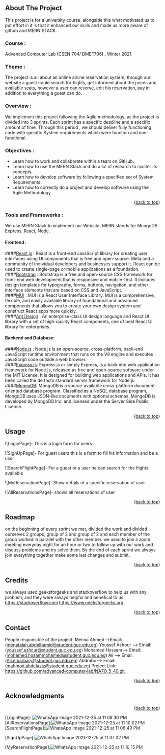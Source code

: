 <div id="top"></div>

<!-- ABOUT THE PROJECT -->
## About The Project

This project is for a university course, alongside this what motivated us to put effort in it is that it enhanced our skills and made us more aware of github and MERN STACK.

### Course :
Advanced Computer Lab (CSEN 704/ DMET706) , Winter 2021. 

### Theme :
The project is all about an online airline reservation system, through our website a guest could search for flights, get informed about the prices and available seats, however a user can reserve, edit his reservation, pay in addition to everything a guest can do.

### Overview :
We implement this project following the Agile methodology, as the project is divided into 3 sprints. Each sprint has a specific deadline and a specific amount of time. Through this period , we should deliver fully functioning code with specific System requirements which were function and non-functional.

### Objectives :
- Learn how to work and collaborate within a team on GitHub. 
- Learn how to use the MERN Stack and do a lot of research to master its concepts.
- Learn how to develop software by following a specified set of System Requirements.
- Learn how to correctly do a project and develop software using the Agile Methodology. 

<p align="right">(<a href="#top">back to top</a>)</p>

### Tools and Frameworks :
We use MERN Stack to implement our Website. MERN stands for MongoDB, Express, React, Node.

#### Frontend :
####[React.js](https://reactjs.org/) :
React is a front-end JavaScript library for creating user interfaces using UI components that is free and open-source. Meta and a community of individual developers and businesses support it. React can be used to create single-page or mobile applications as a foundation.<br />
####[Bootstrap](https://getbootstrap.com) :
Bootstrap is a free and open-source CSS framework for front-end web development that is responsive and mobile-first. It includes design templates for typography, forms, buttons, navigation, and other interface elements that are based on CSS and JavaScript.<br />
####[MUI](https://mui.com/) :
MUI is a React User Interface Library. MUI is a comprehensive, flexible, and easily available library of foundational and advanced components that allows you to create your own design system and construct React apps more quickly.<br />
####[Ant Design](https://ant.design/docs/react/introduce) :
An enterprise-class UI design language and React UI library with a set of high-quality React components, one of best React UI library for enterprises.<br />

#### Backend and Database:
####[Node.js](https://nodejs.org/en/) : 
Node.js is an open-source, cross-platform, back-end JavaScript runtime environment that runs on the V8 engine and executes JavaScript code outside a web browser.<br />
####[Express.js](https://expressjs.com/):
Express.js or simply Express, is a back end web application framework for Node.js, released as free and open-source software under the MIT License. It is designed for building web applications and APIs. It has been called the de facto standard server framework for Node.js.<br />
####[MongoDB](https://www.mongodb.com/cloud/atlas/lp/try2?utm_source=google&utm_campaign=gs_emea_egypt_search_core_brand_atlas_desktop&utm_term=mongodb&utm_medium=cpc_paid_search&utm_ad=e&utm_ad_campaign_id=12212624392&adgroup=115749716783):
MongoDB is a source-available cross-platform document-oriented database program. Classified as a NoSQL database program, MongoDB uses JSON-like documents with optional schemas. MongoDB is developed by MongoDB Inc. and licensed under the Server Side Public License.<br />

<p align="right">(<a href="#top">back to top</a>)</p>

<!-- USAGE EXAMPLES -->
## Usage

![LoginPage]- This is a login form for users 

![SignUpPage]- For guest users this is a form to fill his information and be a user 

![SearchFlightPage]- For a guest or a user he can search for the flights available

![MyReservationPage]- Show details of a specific reservation of user

![AllReservationsPage]-  shows all reservations of user

<p align="right">(<a href="#top">back to top</a>)</p>



<!-- ROADMAP -->
## Roadmap
on the beginning of every sprint we met, divided the work and divided ourselves 2 groups, group of 3 and group of 2 and each member of the group worked in parallel with the other member.
we used to join a zoom meeting everyday night for an hour or two to follow up with our work and discuss problems and try solve them.
By the end of each sprint we always join everything together make some last changes and submit.
<p align="right">(<a href="#top">back to top</a>)</p>


## Credits
we always used geeksforgeeks and stackoverflow to help us with any problem, and they were always helpful and benefical to us
https://stackoverflow.com
https://www.geeksforgeeks.org
<p align="right">(<a href="#top">back to top</a>)</p>

<!-- CONTACT -->
## Contact

People responsible of the project:
Menna Ahmed-->Email:(menatalah.abdelhamid@student.guc.edu.eg)
Youssef Ashour --> Email:(youssef.ashour@student.guc.edu.eg)
Mohamed Hossam--> Email:(mohamed.hosammohamed@student.guc.edu.eg)
Ali --> Email:(Ali.elbarbary@student.guc.edu.eg)
Abdrabo--> Email:(mahmod.abdelaziz@student.guc.edu.eg)
Project Link: https://github.com/advanced-computer-lab/NA7O_5-40.git

<p align="right">(<a href="#top">back to top</a>)</p>




## Acknowledgments
<p align="right">(<a href="#top">back to top</a>)</p>


[LoginPage]: ![WhatsApp Image 2021-12-25 at 11 06 30 PM](https://user-images.githubusercontent.com/85501189/147394425-4e0b1698-524e-497d-9191-c3cd67d3aca5.jpeg)
[AllReservationsPage]:![WhatsApp Image 2021-12-25 at 11 10 02 PM](https://user-images.githubusercontent.com/85501189/147394432-c4e37add-3f08-425b-8aa9-e63735296540.jpeg)
[SearchFlightPage]:![WhatsApp Image 2021-12-25 at 11 06 49 PM](https://user-images.githubusercontent.com/85501189/147394434-c0b2b2e5-a155-48f5-82f3-23e9895c03d8.jpeg)

[SignUpPage]:![WhatsApp Image 2021-12-25 at 11 07 02 PM](https://user-images.githubusercontent.com/85501189/147394441-b406a0d1-47ae-42c7-8030-38482fb61407.jpeg)

[MyReservationPage]:![WhatsApp Image 2021-12-25 at 11 10 15 PM](https://user-images.githubusercontent.com/85501189/147394444-febc0b7a-29b8-4e38-8fe6-e1a1704f42d6.jpeg)
